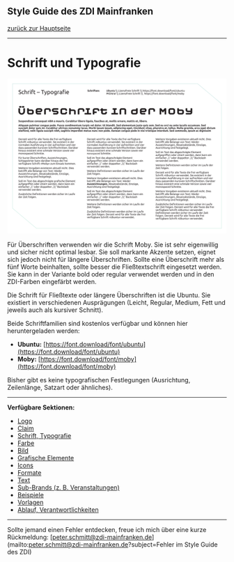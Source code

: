 ## Style Guide des ZDI Mainfranken
[zurück zur Hauptseite](Readme.md)

---

# Schrift und Typografie
![ZDI Typo](/images/ZDI-Typo.png)

Für Überschriften verwenden wir die Schrift Moby. Sie ist sehr eigenwillig und sicher nicht optimal lesbar. Sie soll markante Akzente setzen, eignet sich jedoch nicht für längere Überschriften. Sollte eine Überschrift mehr als fünf Worte beinhalten, sollte besser die Fließtextschrift eingesetzt werden. Sie kann in der Variante bold oder regular verwendet werden und in den ZDI-Farben eingefärbt werden.  

Die Schrift für Fließtexte oder längere Überschriften ist die Ubuntu. Sie existiert in verschiedenen Ausprägungen (Leicht, Regular, Medium, Fett und jeweils auch als kursiver Schnitt).  

Beide Schriftfamilien sind kostenlos verfügbar und können hier heruntergeladen werden:  
* **Ubuntu:** [https://font.download/font/ubuntu](https://font.download/font/ubuntu)
* **Moby:** [https://font.download/font/moby](https://font.download/font/moby)

Bisher gibt es keine typografischen Festlegungen (Ausrichtung, Zeilenlänge, Satzart oder ähnliches).  


---

**Verfügbare Sektionen:**

* [Logo](Logo.md)
* [Claim](Claim.md)
* [Schrift, Typografie](Schrift_Typografie.md)
* [Farbe](Farbe.md)
* [Bild](Bild.md)
* [Grafische Elemente](Grafische_Elemente.md)
* [Icons](Icons.md)
* [Formate](Formate.md)
* [Text](Text.md)
* [Sub-Brands (z. B. Veranstaltungen)](Subbrands_zB_Veranstaltungen.md)
* [Beispiele](Beispiele.md)
* [Vorlagen](Vorlagen.md)
* [Ablauf, Verantwortlichkeiten](Ablauf_Verantwortlichkeiten.md)


---

Sollte jemand einen Fehler entdecken, freue ich mich über eine kurze Rückmeldung: [peter.schmitt@zdi-mainfranken.de](mailto:peter.schmitt@zdi-mainfranken.de?subject=Fehler im Style Guide des ZDI)